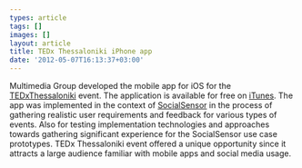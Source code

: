 ```yaml
---
types: article
tags: []
images: []
layout: article
title: TEDx Thessaloniki iPhone app
date: '2012-05-07T16:13:37+03:00'
---
```

<p>Multimedia Group developed the mobile app for iOS for the <span style="text-decoration: underline;"><a href="http://www.tedxthessaloniki.com/">TEDxThessaloniki</a></span> event. The application is available for free on <span style="text-decoration: underline;"><a href="http://itunes.apple.com/gr/app/tedxthess/id520488242?mt=8">iTunes</a></span>. The app was implemented in the context of <a href="http://www.socialsensor.eu">SocialSensor</a> in the process of gathering realistic user requirements and feedback for various types of events. Also for testing implementation technologies and approaches towards gathering significant experience for the SocialSensor use case prototypes. TEDx Thessaloniki event offered a unique opportunity since it attracts a large audience familiar with mobile apps and social media usage.</p>
